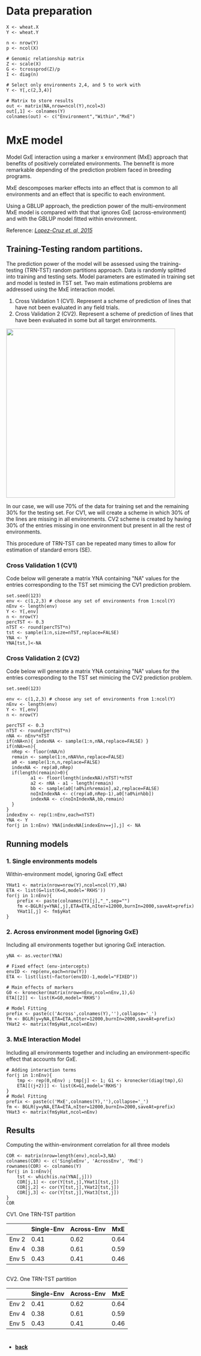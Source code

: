 # Data preparation
```
X <- wheat.X
Y <- wheat.Y

n <- nrow(Y)
p <- ncol(X)

# Genomic relationship matrix
Z <- scale(X)
G <- tcrossprod(Z)/p
I <- diag(n)

# Select only environments 2,4, and 5 to work with
Y <- Y[,c(2,3,4)]

# Matrix to store results
out <- matrix(NA,nrow=ncol(Y),ncol=3)
out[,1] <- colnames(Y)
colnames(out) <- c("Environment","Within","MxE")
```

# MxE model
Model GxE interaction using a marker x environment (MxE) approach that benefits of positively correlated environments. The bennefit is more remarkable depending of the prediction problem faced in breeding programs.

MxE descomposes marker effects into an effect that is common to all environments and an effect that is specific to each environment.

Using a GBLUP approach, the prediction power of the multi-environment MxE model is compared with that that ignores GxE (across-environment) and with the GBLUP model fitted within environment. 

Reference: *[Lopez-Cruz et. al, 2015](https://www.ncbi.nlm.nih.gov/pubmed/25660166)*

## Training-Testing random partitions.
The prediction power of the model will be assessed using the training-testing (TRN-TST) random partitions approach. 
Data is randomly splitted into training and testing sets. Model parameters are estimated in training set and model is tested in TST set.  Two main estimations problems are addressed using the MxE interaction model. 

1. Cross Validation 1 (CV1). Represent a scheme of prediction of lines that have not been evaluated in any field
trials.
2. Cross Validation 2 (CV2). Represent a scheme of prediction of lines that have been evaluated in some but all target environments.

<img src="https://github.com/MarcooLopez/Genomic-Selection-Demo/blob/master/CV1_2_scheme.png" width="450">

In our case, we will use 70% of the data for training set and the remaining 30% for the testing set.
For CV1, we will create a scheme in which 30% of the lines are missing in all environments. 
CV2 scheme is created by having 30% of the entries missing in one environment but present in all the rest of environments.

This procedure of TRN-TST can be repeated many times to allow for estimation of standard errors (SE).

### Cross Validation 1 (CV1)

Code below will generate a matrix YNA containing "NA" values for the entries corresponding to the TST set mimicing the CV1 prediction problem. 

```
set.seed(123)
env <- c(1,2,3) # choose any set of environments from 1:ncol(Y)
nEnv <- length(env)
Y <- Y[,env]
n <- nrow(Y)
percTST <- 0.3
nTST <- round(percTST*n)
tst <- sample(1:n,size=nTST,replace=FALSE)
YNA <- Y
YNA[tst,]<-NA
```

### Cross Validation 2 (CV2)

Code below will generate a matrix YNA containing "NA" values for the entries corresponding to the TST set mimicing the CV2 prediction problem. 

```
set.seed(123)

env <- c(1,2,3) # choose any set of environments from 1:ncol(Y)
nEnv <- length(env)
Y <- Y[,env]
n <- nrow(Y)

percTST <- 0.3
nTST <- round(percTST*n)
nNA <- nEnv*nTST
if(nNA<n){ indexNA <- sample(1:n,nNA,replace=FALSE) }
if(nNA>=n){
  nRep <- floor(nNA/n)
  remain <- sample(1:n,nNA%%n,replace=FALSE)
  a0 <- sample(1:n,n,replace=FALSE)
  indexNA <- rep(a0,nRep)
  if(length(remain)>0){
         a1 <- floor(length(indexNA)/nTST)*nTST
         a2 <- nNA - a1 - length(remain)
         bb <- sample(a0[!a0%in%remain],a2,replace=FALSE)
         noInIndexNA <- c(rep(a0,nRep-1),a0[!a0%in%bb])
         indexNA <- c(noInIndexNA,bb,remain)
  }
}
indexEnv <- rep(1:nEnv,each=nTST)
YNA <- Y
for(j in 1:nEnv) YNA[indexNA[indexEnv==j],j] <- NA
```

## Running models
### 1. Single environments models
Within-environment model, ignoring GxE effect

```
YHat1 <- matrix(nrow=nrow(Y),ncol=ncol(Y),NA)
ETA <- list(G=list(K=G,model='RKHS'))
for(j in 1:nEnv){
    prefix <- paste(colnames(Y)[j],"_",sep="")
    fm <-BGLR(y=YNA[,j],ETA=ETA,nIter=12000,burnIn=2000,saveAt=prefix)
    YHat1[,j] <- fm$yHat
}
```

### 2. Across environment model (ignoring GxE) 
Including all environments together but ignoring GxE interaction.
```
yNA <- as.vector(YNA)

# Fixed effect (env-intercepts)
envID <- rep(env,each=nrow(Y))
ETA <- list(list(~factor(envID)-1,model="FIXED"))

# Main effects of markers
G0 <- kronecker(matrix(nrow=nEnv,ncol=nEnv,1),G)
ETA[[2]] <- list(K=G0,model='RKHS')

# Model Fitting
prefix <- paste(c('Across',colnames(Y),''),collapse='_')
fm <- BGLR(y=yNA,ETA=ETA,nIter=12000,burnIn=2000,saveAt=prefix)
YHat2 <- matrix(fm$yHat,ncol=nEnv)
```

### 3. MxE Interaction Model
Including all environments together and including an environment-specific effect that accounts for GxE.
```
# Adding interaction terms
for(j in 1:nEnv){
    tmp <- rep(0,nEnv) ; tmp[j] <- 1; G1 <- kronecker(diag(tmp),G)
    ETA[[(j+2)]] <- list(K=G1,model='RKHS')
}
# Model Fitting
prefix <- paste(c('MxE',colnames(Y),''),collapse='_')
fm <- BGLR(y=yNA,ETA=ETA,nIter=12000,burnIn=2000,saveAt=prefix)
YHat3 <- matrix(fm$yHat,ncol=nEnv)
```

## Results
Computing the within-environment correlation for all three models
```
COR <- matrix(nrow=length(env),ncol=3,NA)
colnames(COR) <- c('SingleEnv', 'AcrossEnv', 'MxE')
rownames(COR) <- colnames(Y)
for(j in 1:nEnv){
    tst <- which(is.na(YNA[,j]))
    COR[j,1] <- cor(Y[tst,j],YHat1[tst,j])
    COR[j,2] <- cor(Y[tst,j],YHat2[tst,j])
    COR[j,3] <- cor(Y[tst,j],YHat3[tst,j])
}
COR
```

CV1. One TRN-TST partition

|       |Single-Env |Across-Env | MxE  |
|-------|-------|--------|------|
|Env 2  | 0.41  | 0.62  | 0.64 |
|Env 4  | 0.38  | 0.61  | 0.59 |
|Env 5  | 0.43  | 0.41  | 0.46 |

##
CV2. One TRN-TST partition

|       |Single-Env |Across-Env | MxE  |
|-------|-------|--------|------|
|Env 2  | 0.41  | 0.62  | 0.64 |
|Env 4  | 0.38  | 0.61  | 0.59 |
|Env 5  | 0.43  | 0.41  | 0.46 |


#
* **[back](https://github.com/MarcooLopez/Genomic-Selection-Demo/blob/master/README.md)**
